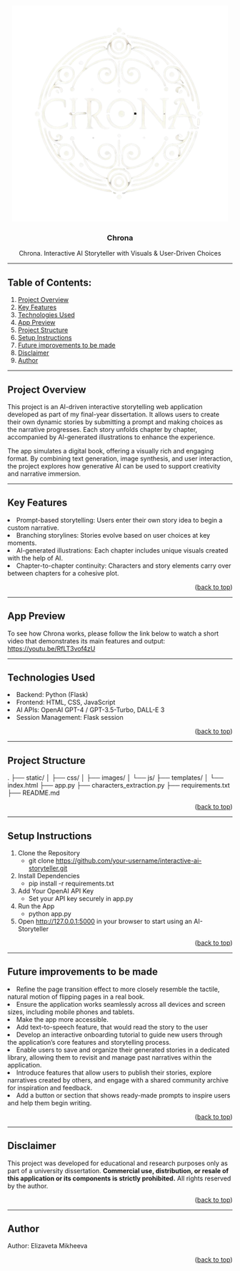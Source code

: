 <a name="readme-top"></a>
<div align="center">
  <a href="https://github.com/ElizavetaMikheeva/ai-storyteller">
    <img width="484" alt="image" src="https://github.com/ElizavetaMikheeva/ai-storyteller/blob/main/static/images/new_logo.png">
    
  </a>

<h3 align="center"> Chrona </h3>

  <p align="center">
    Chrona. Interactive AI Storyteller with Visuals & User-Driven Choices
    <br/>
  </p>
</div>

---
<!-- TABLE OF CONTENTS -->

## Table of Contents:

  <ol>
    <li><a href="#project-overview">Project Overview</a> </li>
    <li><a href="#key-features">Key Features </a></li>
    <li><a href="#technologies-used">Technologies Used</a></li>
    <li><a href="#app-preview">App Preview</a></li>
    <li> <a href="#project-structure">Project Structure</a> </li>
    <li> <a href="#setup-instructions">Setup Instructions</a> </li>
    <li> <a href="#future-improvements-to-be-made">Future improvements to be made</a> </li>
    <li><a href="#disclaimer">Disclaimer</a></li>
    <li><a href="#author">Author</a></li>
  </ol>

---

<!-- Project Overview -->

## Project Overview

This project is an AI-driven interactive storytelling web application developed as part of my final-year dissertation. It allows users to create their own dynamic stories by submitting a prompt and making choices as the narrative progresses. Each story unfolds chapter by chapter, accompanied by AI-generated illustrations to enhance the experience.

The app simulates a digital book, offering a visually rich and engaging format. By combining text generation, image synthesis, and user interaction, the project explores how generative AI can be used to support creativity and narrative immersion.

---

<!-- Key Features -->

## Key Features

<li> Prompt-based storytelling: Users enter their own story idea to begin a custom narrative. </li>
<li> Branching storylines: Stories evolve based on user choices at key moments. </li>
<li> AI-generated illustrations: Each chapter includes unique visuals created with the help of AI. </li>
<li> Chapter-to-chapter continuity: Characters and story elements carry over between chapters for a cohesive plot. </li>

 <p align="right">(<a href="#readme-top">back to top</a>)</p>

---

<!-- App Preview -->

## App Preview


To see how Chrona works, please follow the link below to watch a short video that demonstrates its main features and output: 
https://youtu.be/RfLT3vof4zU


----

<!-- Technologies Used -->

## Technologies Used

<li> Backend: Python (Flask) </li>
<li> Frontend: HTML, CSS, JavaScript </li>
<li> AI APIs: OpenAI GPT-4 / GPT-3.5-Turbo, DALL-E 3 </li>
<li> Session Management: Flask session </li>

<p align="right">(<a href="#readme-top">back to top</a>)</p>

---

<!-- Project Structure -->

## Project Structure

 . ├── static/ │ ├── css/ │ ├── images/ │ └── js/ ├── templates/ │ └── index.html ├── app.py ├── characters_extraction.py ├── requirements.txt ├── README.md 

<p align="right">(<a href="#readme-top">back to top</a>)</p>

---

<!-- Setup Instuctions -->

## Setup Instructions

1. Clone the Repository
   - git clone https://github.com/your-username/interactive-ai-storyteller.git
2. Install Dependencies
   - pip install -r requirements.txt
3. Add Your OpenAI API Key
   - Set your API key securely in app.py
4. Run the App
   - python app.py
5. Open http://127.0.0.1:5000 in your browser to start using an AI-Storyteller

<p align="right">(<a href="#readme-top">back to top</a>)</p>

---

<!-- Future improvements to be made -->

## Future improvements to be made

<li> Refine the page transition effect to more closely resemble the tactile, natural motion of flipping pages in a real book.</li>
<li> Ensure the application works seamlessly across all devices and screen sizes, including mobile phones and tablets.</li>
<li> Make the app more accessible.</li>
<li> Add text-to-speech feature, that would read the story to the user</li>
<li> Develop an interactive onboarding tutorial to guide new users through the application’s core features and storytelling process.</li>
<li>Enable users to save and organize their generated stories in a dedicated library, allowing them to revisit and manage past narratives within the application.</li>
<li>Introduce features that allow users to publish their stories, explore narratives created by others, and engage with a shared community archive for inspiration and feedback.</li>
<li>Add a button or section that shows ready-made prompts to inspire users and help them begin writing.</li>

<p align="right">(<a href="#readme-top">back to top</a>)</p>

---

<!-- Disclaimer -->

## Disclaimer

This project was developed for educational and research purposes only as part of a university dissertation. **Commercial use, distribution, or resale of this application or its components is strictly prohibited.** All rights reserved by the author.

 <p align="right">(<a href="#readme-top">back to top</a>)</p>

---

<!-- Author -->

## Author

Author: Elizaveta Mikheeva

<p align="right">(<a href="#readme-top">back to top</a>)</p>
